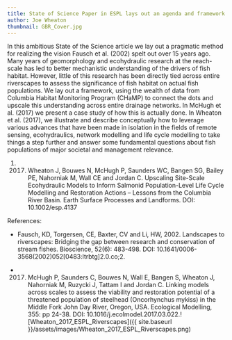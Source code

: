 ```yaml
---
title: State of Science Paper in ESPL lays out an agenda and framework for using mechanistic ecohydraulic models to inform salmonid life cycle models across at a population scale.
author: Joe Wheaton
thumbnail: GBR_Cover.jpg
---
```


In this ambitious State of the Science article we lay out a pragmatic method for realizing the vision Fausch et al. (2002) spelt out over 15 years ago. Many years of geomorphology and ecohydraulic research at the reach-scale has led to better mechanistic understanding of the drivers of fish habitat. However, little of this research has been directly tied across entire riverscapes to assess the significance of fish habitat on actual fish populations. We lay out a framework, using the wealth of data from Columbia Habitat Monitoring Program (CHaMP) to connect the dots and upscale this understanding across entire drainage networks.  In McHugh et al. (2017) we present a case study of how this is actually done. In Wheaton et al. (2017), we illustrate and describe conceptually how to leverage various advances that have been made in isolation in the fields of remote sensing, ecohydraulics, network modelling and life cycle modelling to take things a step further and answer some fundamental questions about fish populations of major societal and management relevance.

1.	2017. Wheaton J, Bouwes N, McHugh P, Saunders WC, Bangen SG, Bailey PE, Nahorniak M, Wall CE and Jordan C. Upscaling Site-Scale Ecohydraulic Models to Inform Salmonid Population-Level Life Cycle Modelling and Restoration Actions – Lessons from the Columbia River Basin. Earth Surface Processes and Landforms. DOI: 10.1002/esp.4137

References:

* Fausch, KD, Torgersen, CE, Baxter, CV and Li, HW, 2002. Landscapes to riverscapes: Bridging the gap between research and conservation of stream fishes. Bioscience, 52(6): 483-498. DOI: 10.1641/0006-3568(2002)052[0483:ltrbtg]2.0.co;2.

* 2017. McHugh P, Saunders C, Bouwes N, Wall E, Bangen S, Wheaton J, Nahorniak M, Ruzycki J, Tattam I and Jordan C.  Linking models across scales  to assess the viability and restoration potential of a threatened population of steelhead (Oncorhynchus mykiss) in the Middle Fork John Day River, Oregon, USA. Ecological Modelling, 355: pp 24-38.  DOI: 10.1016/j.ecolmodel.2017.03.022.![Wheaton_2017_ESPL_Riverscapes]({{ site.baseurl }}/assets/images/Wheaton_2017_ESPL_Riverscapes.png)